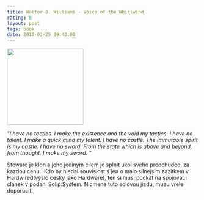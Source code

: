 ```yaml
---
title: Walter J. Williams - Voice of the Whirlwind
rating: 8
layout: post
tags: book
date: 2015-03-25 09:43:00
---
```

<img width="200" src="https://upload.wikimedia.org/wikipedia/en/7/7a/Voice_of_the_Whirlwind_%28Walter_Jon_Williams_novel_-_cover_art%29.jpg" />
<p>
<i>"I have no tactics. I make the existence and the void my tactics.
I have no talent. I make a quick mind my talent.
I have no castle. The immutable spirit is my castle.
I have no sword. From the state which is above and beyond,
from thought, I make my sword.
"</i>

Steward je klon a jeho jedinym cilem je splnit ukol sveho predchudce, za kazdou cenu.. Kdo by hledal souvislost s jen o malo silnejsim zazitkem v Hardwired(vyslo cesky jako Hardware), ten si musi pockat na spojovaci clanek v podani Solip:System. Nicmene tuto solovou jizdu, muzu vrele doporucit.
</p>
